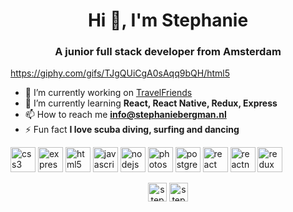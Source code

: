 <h1 align="center">Hi 👋, I'm Stephanie</h1>
<h3 align="center">A junior full stack developer from Amsterdam</h3>

https://giphy.com/gifs/TJgQUiCgA0sAqq9bQH/html5

- 🔭 I’m currently working on [TravelFriends](https://github.com/StephBerg86/TravelFriends-FE)
- 🌱 I’m currently learning **React, React Native, Redux, Express**
- 📫 How to reach me **info@stephaniebergman.nl**
- ⚡ Fun fact **I love scuba diving, surfing and dancing**

<p align="left"><img src="https://devicons.github.io/devicon/devicon.git/icons/css3/css3-original-wordmark.svg" alt="css3" width="40" height="40"/> <img src="https://devicons.github.io/devicon/devicon.git/icons/express/express-original-wordmark.svg" alt="express" width="40" height="40"/> <img src="https://devicons.github.io/devicon/devicon.git/icons/html5/html5-original-wordmark.svg" alt="html5" width="40" height="40"/> <img src="https://devicons.github.io/devicon/devicon.git/icons/javascript/javascript-original.svg" alt="javascript" width="40" height="40"/> <img src="https://devicons.github.io/devicon/devicon.git/icons/nodejs/nodejs-original-wordmark.svg" alt="nodejs" width="40" height="40"/> <img src="https://devicons.github.io/devicon/devicon.git/icons/photoshop/photoshop-plain.svg" alt="photoshop" width="40" height="40"/> <img src="https://devicons.github.io/devicon/devicon.git/icons/postgresql/postgresql-original-wordmark.svg" alt="postgresql" width="40" height="40"/> <img src="https://devicons.github.io/devicon/devicon.git/icons/react/react-original-wordmark.svg" alt="react" width="40" height="40"/> <img src="https://reactnative.dev/img/header_logo.svg" alt="reactnative" width="40" height="40"/> <img src="https://devicons.github.io/devicon/devicon.git/icons/redux/redux-original.svg" alt="redux" width="40" height="40"/></p><p align="center">
<a href="https://linkedin.com/in/stephanie-bergman" target="blank"><img align="center" src="https://cdn.jsdelivr.net/npm/simple-icons@3.0.1/icons/linkedin.svg" alt="stephanie-bergman" height="30" width="30" /></a>
<a href="https://instagram.com/stephberg86" target="blank"><img align="center" src="https://cdn.jsdelivr.net/npm/simple-icons@3.0.1/icons/instagram.svg" alt="stephberg86" height="30" width="30" /></a>
</p>
